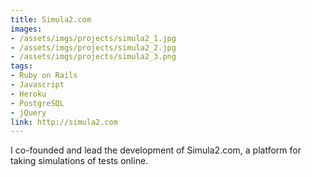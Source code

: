 ```yaml
---
title: Simula2.com
images:
- /assets/imgs/projects/simula2_1.jpg
- /assets/imgs/projects/simula2_2.jpg
- /assets/imgs/projects/simula2_3.png
tags:
- Ruby on Rails
- Javascript
- Heroku
- PostgreSQL
- jQuery
link: http://simula2.com
---
```


I co-founded and lead the development of Simula2.com, a platform for taking simulations of tests online.
